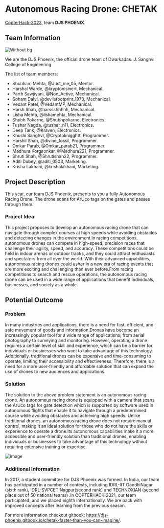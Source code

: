 # Autonomous Racing Drone: CHETAK

[CopterHack-2023](copterhack2023.md), team **DJS PHOENIX**.

## Team Information

![Without bg](https://user-images.githubusercontent.com/93365067/195974501-0acef6b7-e4ea-4c47-bd7a-615caf73a625.png)

We are the DJS Phoenix, the official drone team of Dwarkadas. J. Sanghvi College of Engineering

The list of team members:

* Shubham Mehta, @Just_me_05, Mentor.
* Harshal Warde, @kryptonisinert, Mechanical.
* Parth Sawjiyani, @Non_Active, Mechanical.
* Soham Dalvi, @devilsfootprint_1973, Mechanical.
* Vedant Patel, @VedantMP, Mechanical.
* Harsh Shah, @harssshhhhh, Mechanical.
* Lisha Mehta, @lishamehta, Mechanical.
* Shubh Pokarne, @Shubhpokarne, Electronics.
* Tushar Nagda, @tushar_n11, Electronics.
* Deep Tank, @Kraven, Electronics.
* Khushi Sanghvi, @Cryptoknigghtt, Programmer.
* Harshil Shah, @divine_fossil, Programmer.
* Omkar Parab, @Omkar_parab21, Programmer.
* Madhura Korgaonkar, @Madhura221, Programmer.
* Shruti Shah, @Shrutishah22, Programmer.
* Aditi Dubey, @aditi_0503, Marketing.
* Krisha Lakhani, @krishalakhani, Marketing.

## Project Description

This year, our team DJS Phoenix, presents to you a fully Autonomous Racing Drone. The drone scans for ArUco tags on the gates and passes through them.

### Project Idea

This project proposes to develop an autonomous racing drone that can navigate through complex courses at high speeds while avoiding obstacles and detecting changes in the environment.In racing competitions, autonomous drones can compete in high-speed, precision races that challenge their agility, speed, and accuracy. These competitions could be held in indoor arenas or outdoor tracks, and they could attract enthusiasts and spectators from all over the world. With their advanced capabilities, autonomous racing drones could usher in a new era of racing events that are more exciting and challenging than ever before.From racing competitions to search and rescue operations, the autonomous racing drone can be used in a wide range of applications that benefit individuals, businesses, and society as a whole.

## Potential Outcome

### Problem

In many industries and applications, there is a need for fast, efficient, and safe movement of goods and information.Drones have become an increasingly popular tool for a wide range of applications, from aerial photography to surveying and monitoring. However, operating a drone requires a certain level of skill and experience, which can be a barrier for individuals or businesses who want to take advantage of this technology. Additionally, traditional drones can be expensive and time-consuming to operate, limiting their accessibility and effectiveness. Therefore, there is a need for a more user-friendly and affordable solution that can expand the use of drones to new audiences and applications.

### Solution

The solution to the above problem statement is an autonomous racing drone. An autonomous racing drone is equipped with a camera that scans the ArUco tags for gate detection which is supported by software used in autonomous flights that enable it to navigate through a predetermined course while avoiding obstacles and achieving high speeds. Unlike traditional drones, an autonomous racing drone does not require manual control, making it an ideal solution for those who do not have the skills or experience to operate a drone.Its autonomous capabilities make it a more accessible and user-friendly solution than traditional drones, enabling individuals or businesses to take advantage of this technology without requiring extensive training or expertise.

![image](https://user-images.githubusercontent.com/93365067/235303281-f63e379d-c156-45ad-b554-2c84bd82781d.png)

### Additional Information

In 2017, a student committee for DJS Phoenix was formed. In India, our team has participated in a number of contests, including IDRL-IIT GandhiNagar (sixth rank), IDRL-SVPCET Nagpur(second rank) and TECHNOXIAN (second place out of 50 national teams) .In COPTERHACK-2021, our team participated, and we placed eighth internationally. We are back with improved concepts after learning from the previous season.

For more information checkout gitbook: https://djs-phoenix.gitbook.io/chetak-faster-than-you-can-imagine/.
